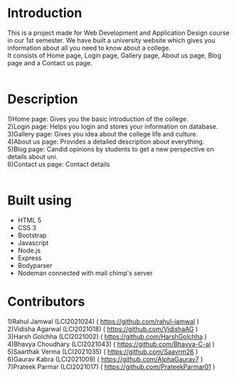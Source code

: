 # Introduction
This is a project made for Web Development and Application Design course in our 1st semester. We have built a university website
which gives you information about all you need to know about a college. <br />
It consists of Home page, Login page, Gallery page, About us page, Blog page and a Contact us page. <br /><br />

# Description
1)Home page: Gives you the basic introduction of the college.    <br />
2)Login page: Helps you login and stores your information on database.  <br />
3)Gallery page: Gives you idea about the college life and culture.   <br />
4)About us page: Provides a detailed description about everything.  <br />
5)Blog page: Candid opinions by students to get a new perspective on details about uni.  <br />
6)Contact us page: Contact details  <br /> <br />

# Built using
* HTML 5 
* CSS 3 
* Bootstrap 
* Javascript 
* Node.js
* Express
* Bodyparser
* Nodeman connected with mail chimp's server

# Contributors <br />
1)Rahul Jamwal (LCI2021024) ( https://github.com/rahul-jamwal )  <br />
2)Vidisha Agarwal (LCI2021018) ( https://github.com/VidishaAG )  <br />
3)Harsh Golchha (LCI2021002) ( https://github.com/HarshGolchha )  <br />
4)Bhavya Choudhary (LCI2021043) ( https://github.com/Bhavya-C-ai )  <br />
5)Saarthak Verma (LCI2021035) ( https://github.com/Saavrm26 ) <br />
6)Gaurav Kabra (LCI2021009) ( https://github.com/AlphaGaurav7 ) <br />
7)Prateek Parmar (LCI2021017) ( https://github.com/PrateekParmar01 ) <br /> <br />
